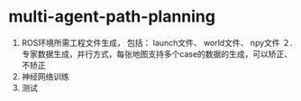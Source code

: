 # multi-agent-path-planning

1.  ROS环境所需工程文件生成， 包括： launch文件、 world文件、 npy文件
２. 专家数据生成，并行方式，每张地图支持多个case的数据的生成，可以矫正、不矫正
3.  神经网络训练
4. 测试
